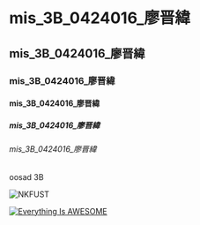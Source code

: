 # mis_3B_0424016_廖晋緯
## mis_3B_0424016_廖晋緯
### mis_3B_0424016_廖晋緯
#### mis_3B_0424016_廖晋緯
##### mis_3B_0424016_廖晋緯
###### mis_3B_0424016_廖晋緯
oosad 3B

![NKFUST](1.jpg "林園")

[![Everything Is AWESOME](https://img.youtu.be/TAgVVc5hAiE/12.jpg)](https://youtu.be/TAgVVc5hAiE "Everything Is AWESOME")
